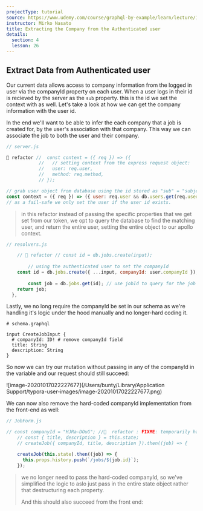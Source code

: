 ```yaml
---
projectType: tutorial
source: https://www.udemy.com/course/graphql-by-example/learn/lecture/16580146#overview
instructor: Mirko Nasato
title: Extracting the Company from the Authenticated user
details:
  section: 4
  lesson: 26
---
```




## Extract Data from Authenticated user

Our current data allows access to company information from the logged in user via the companyId property on each user. When a user logs in their id is recieved by the server as the `sub` property. this is the id we set the context with as well. Let's take a look at how we can get the company information with the user id. 

In the end we'll want to be able to infer the each company that a job is created for, by the user's association with that company. This way we can associate the job to both the user and their company. 

```js
// server.js

🚧 refactor //  const context = ({ req }) => ({
            //   // setting context from the express request object:
            //   user: req.user,
            //   method: req.method,
            // });

// grab user object from database using the id stored as "sub" = "subject"
const context = ({ req }) => ({ user: req.user && db.users.get(req.user.sub) });
// as a fail-safe we only set the user if the user id exists.
```

> in this refactor instead of passing the specific properties that we get set from our token, we opt to query the database to find the matching user, and return the entire user, setting the entire object to our apollo context. 



```js
// resolvers.js

    // 🚧 refactor // const id = db.jobs.create(input); 
    
		// using the authenticated user to set the companyId
    const id = db.jobs.create({ ...input, companyId: user.companyId });
    
		const job = db.jobs.get(id); // use jobId to query for the job data
    return job;
  },
```



Lastly, we no long require the companyId be set in our schema as we're handling it's logic under the hood manually and no longer-hard coding it. 

```
# schema.graphql

input CreateJobInput {
  # companyId: ID! # remove companyId field
  title: String
  description: String
}
```



So now we can try our mutation without passing in any of the companyId in the variable and our request should still succeed:

![image-20201017022227677](/Users/bunty/Library/Application Support/typora-user-images/image-20201017022227677.png)





We can now also remove the hard-coded companyId implementation from the front-end as well:

```js
// JobForm.js

// const companyId = "HJRa-DOuG"; //🚧  refactor : FIXME: temporarily hard-coding the companyId:
    // const { title, description } = this.state;
    // createJob({ companyId, title, description }).then((job) => {

	createJob(this.state).then((job) => {
      this.props.history.push(`/jobs/${job.id}`);
    });
```

> we no longer need to pass the hard-coded companyId, so we've simplified the logic to aslo just pass in the entire state object rather that destructuring each property.
>
> And this should also succeed from the front end:


